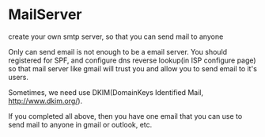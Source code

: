 # MailServer
create your own smtp server, so that you can send mail to anyone

Only can send email is not enough to be a email server. You should registered for SPF, and configure
dns reverse lookup(in ISP configure page) so that mail server like gmail will trust you and allow you to send email to it's users.


Sometimes, we need use DKIM(DomainKeys Identified Mail, http://www.dkim.org/).

If you completed all above, then you have one email that you can use to send mail to anyone in gmail or outlook, etc.

